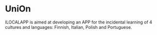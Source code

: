# UniOn
ILOCALAPP is aimed at developing an APP for the incidental learning of 4 cultures and languages: Finnish, Italian, Polish and Portuguese.
